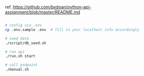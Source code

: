 ref. https://github.com/bxdoan/python-api-assignment/blob/master/README.md

```bash

# config via .env
cp .env.sample .env  # fill in your localhost info accordingly 

# seed data
./script/db_seed.sh

# run api 
./run.sh start

# call endpoint
./manual.sh
```